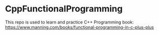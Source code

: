 # CppFunctionalProgramming
This repo is used to learn and practice C++ Programming book: https://www.manning.com/books/functional-programming-in-c-plus-plus
